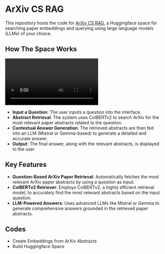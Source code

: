# ArXiv CS RAG

This repository hosts the code for [ArXiv CS RAG](https://huggingface.co/spaces/bishmoy/Arxiv-CS-RAG), a Huggingface space for searching paper embeddings and querying using large language models (LLMs) of your choice.  

## How The Space Works
![Watch the Demo](https://raw.githubusercontent.com/BishmoyPaul/arxiv-CS-RAG/main/assets/ArXiv-CS-RAG_Demo.mkv)

- **Input a Question**: The user inputs a question into the interface.
- **Abstract Retrieval**: The system uses ColBERTv2 to search ArXiv for the most relevant paper abstracts related to the question.
- **Contextual Answer Generation**: The retrieved abstracts are then fed into an LLM (Mistral or Gemma-based) to generate a detailed and accurate answer.
- **Output**: The final answer, along with the relevant abstracts, is displayed to the user.

## Key Features
- **Question-Based ArXiv Paper Retrieval**: Automatically fetches the most relevant ArXiv paper abstracts by using a question as input.
- **ColBERTv2 Retriever**: Employs ColBERTv2, a highly efficient retrieval model, to accurately find the most relevant abstracts based on the input question.
- **LLM-Powered Answers**: Uses advanced LLMs like Mistral or Gemma to generate comprehensive answers grounded in the retrieved paper abstracts.

## Codes
- Create Embeddings from ArXiv Abstracts
- Build Huggingface Space
